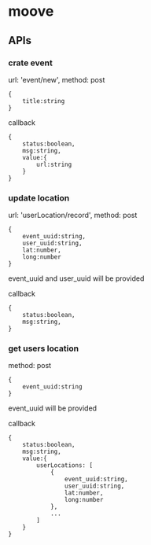 # moove

## APIs

### crate event

url: 'event/new', method: post
```
{
    title:string
}   
```

callback
```
{
    status:boolean,
    msg:string,
    value:{
        url:string
    }
}
```

### update location

url: 'userLocation/record', method: post
```
{
    event_uuid:string,
    user_uuid:string,
    lat:number,
    long:number
}   
```
event_uuid and user_uuid will be provided

callback
```
{
    status:boolean,
    msg:string,
}
```

### get users location

method: post
```
{
    event_uuid:string
}
```
event_uuid will be provided

callback
```
{
    status:boolean,
    msg:string,
    value:{
        userLocations: [
            {   
                event_uuid:string,
                user_uuid:string,
                lat:number,
                long:number
            },
            ...
        ]
    }
}
```
